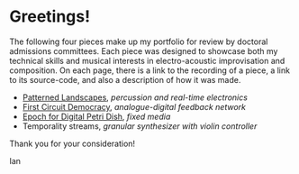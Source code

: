 # Greetings!

The following four pieces make up my portfolio for review by doctoral admissions committees. Each piece was designed to showcase both my technical skills and musical interests in electro-acoustic improvisation and composition. On each page, there is a link to the recording of a piece, a link to its source-code, and also a description of how it was made.

* [Patterned Landscapes](patterned_landscapes.md), *percussion and real-time electronics*
* [First Circuit Democracy](first_circuit_democracy.md), *analogue-digital feedback network*
* [Epoch for Digital Petri Dish](epoch.md), *fixed media*
* Temporality streams, *granular synthesizer with violin controller*

Thank you for your consideration!

Ian

